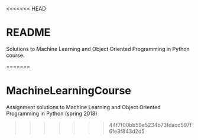 <<<<<<< HEAD
# README

Solutions to Machine Learning and Object Oriented Programming in Python course.


=======
# MachineLearningCourse
Assignment solutions to Machine Learning and Object Oriented Programming in Python (spring 2018)
>>>>>>> 44f7f00bb59e5234b73fdacd597f6fe3f843d2d5
